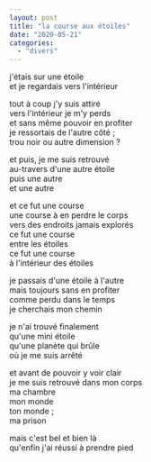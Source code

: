 ```yaml
---
layout: post
title: "la course aux étoiles"
date: "2020-05-21"
categories:
  - "divers"
---
```


j'étais sur une étoile  
et je regardais vers l'intérieur  

tout à coup j'y suis attiré  
vers l'intérieur je m'y perds  
et sans même pouvoir en profiter  
je ressortais de l'autre côté ;  
trou noir ou autre dimension ?  

et puis, je me suis retrouvé  
au-travers d'une autre étoile  
puis une autre  
et une autre  

et ce fut une course  
une course à en perdre le corps  
vers des endroits jamais explorés  
ce fut une course  
entre les étoiles  
ce fut une course  
à l'intérieur des étoiles

je passais d'une étoile à l'autre  
mais toujours sans en profiter  
comme perdu dans le temps  
je cherchais mon chemin  

je n'ai trouvé finalement  
qu'une mini étoile  
qu'une planète qui brûle  
où je me suis arrêté  

et avant de pouvoir y voir clair  
je me suis retrouvé dans mon corps  
ma chambre  
mon monde  
ton monde ;  
ma prison

mais c'est bel et bien là  
qu'enfin j'ai réussi à prendre pied  
